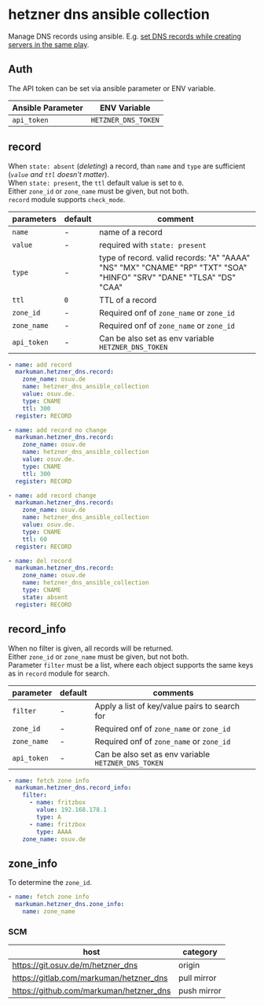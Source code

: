 # hetzner dns ansible collection

Manage DNS records using ansible. E.g. [set DNS records while creating servers in the same play](https://git.osuv.de/m/hetzner_dns/wiki/Home).

## Auth

The API token can be set via ansible parameter or ENV variable.

| **Ansible Parameter** | **ENV Variable** |
| --- | --- |
| `api_token` | `HETZNER_DNS_TOKEN` |


## record

When `state: absent` (_deleting_) a record, than `name` and `type` are sufficient (_`value` and `ttl` doesn't matter_).  
When `state: present`, the `ttl` default value  is set to `0`.  
Either `zone_id` or `zone_name`  must be given, but not both.  
`record` module supports `check_mode`.

| parameters | default | comment |
| --- | --- | --- |
| `name` | - | name of a record |
| `value` | - | required with `state: present` |
| `type` | - | type of record. valid records: "A" "AAAA" "NS" "MX" "CNAME" "RP" "TXT" "SOA" "HINFO" "SRV" "DANE" "TLSA" "DS" "CAA" |
| `ttl` | `0` | TTL of a record |
| `zone_id` | - | Required onf of `zone_name` or `zone_id` |
| `zone_name` | - | Required onf of `zone_name` or `zone_id` |
| `api_token` | - | Can be also set as env variable `HETZNER_DNS_TOKEN` |


```yml
- name: add record
  markuman.hetzner_dns.record:
    zone_name: osuv.de
    name: hetzner_dns_ansible_collection
    value: osuv.de.
    type: CNAME
    ttl: 300
  register: RECORD

- name: add record no change
  markuman.hetzner_dns.record:
    zone_name: osuv.de
    name: hetzner_dns_ansible_collection
    value: osuv.de.
    type: CNAME
    ttl: 300
  register: RECORD

- name: add record change
  markuman.hetzner_dns.record:
    zone_name: osuv.de
    name: hetzner_dns_ansible_collection
    value: osuv.de.
    type: CNAME
    ttl: 60
  register: RECORD

- name: del record
  markuman.hetzner_dns.record:
    zone_name: osuv.de
    name: hetzner_dns_ansible_collection
    type: CNAME
    state: absent
  register: RECORD
```

## record_info

When no filter is given, all records will be returned.  
Either `zone_id` or `zone_name`  must be given, but not both.  
Parameter `filter` must be a list, where each object supports the same keys as in `record`  module for search.

| parameter | default | comments |
| --- | --- | --- |
| `filter` | - | Apply a list of key/value pairs to search for |
| `zone_id` | - | Required onf of `zone_name` or `zone_id` |
| `zone_name` | - | Required onf of `zone_name` or `zone_id` |
| `api_token` | - | Can be also set as env variable `HETZNER_DNS_TOKEN` |


```yml
- name: fetch zone info
  markuman.hetzner_dns.record_info:
    filter:
      - name: fritzbox
        value: 192.168.178.1
        type: A
      - name: fritzbox
        type: AAAA
    zone_name: osuv.de
```

## zone_info

To determine the `zone_id`.

```yml
- name: fetch zone info
  markuman.hetzner_dns.zone_info:
    name: zone_name
```

### SCM

| **host** | **category** |
| --- | --- |
| https://git.osuv.de/m/hetzner_dns | origin |
| https://gitlab.com/markuman/hetzner_dns | pull mirror |
| https://github.com/markuman/hetzner_dns | push mirror |